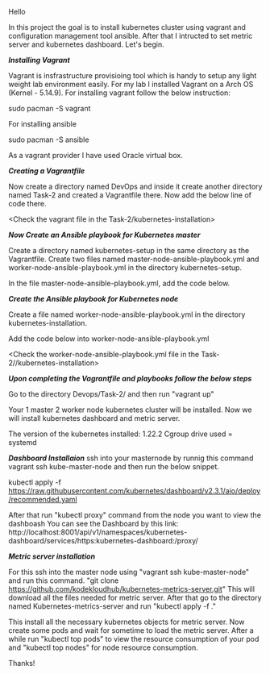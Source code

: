 Hello

In this project the goal is to install kubernetes cluster using vagrant and configuration management tool ansible. After that I intructed to set metric server and kubernetes dashboard. Let's begin.


***Installing Vagrant***

Vagrant is insfrastructure provisioing tool which is handy to setup any light weight lab environment easily. For my lab I installed Vagrant on a Arch OS (Kernel - 5.14.9). For installing vagrant follow the below instruction:

sudo pacman -S vagrant

For installing ansible

sudo pacman -S ansible

As a vagrant provider I have used Oracle virtual box. 

 
***Creating a Vagrantfile***

Now create a directory named DevOps and inside it create another directory named Task-2 and created a Vagrantfile there. Now add the below line of code there. 

<Check the vagrant file in the Task-2/kubernetes-installation>

***Now Create an Ansible playbook for Kubernetes master***

Create a directory named kubernetes-setup in the same directory as the Vagrantfile. Create two files named master-node-ansible-playbook.yml and worker-node-ansible-playbook.yml in the directory kubernetes-setup.

In the file master-node-ansible-playbook.yml, add the code below.

<Check the master-node-ansible-playbook.yml file in the folder>


***Create the Ansible playbook for Kubernetes node***

Create a file named worker-node-ansible-playbook.yml in the directory kubernetes-installation.

Add the code below into worker-node-ansible-playbook.yml

<Check the worker-node-ansible-playbook.yml file in the Task-2//kubernetes-installation>



***Upon completing the Vagrantfile and playbooks follow the below steps***

Go to the directory Devops/Task-2/ and then run "vagrant up"

Your 1 master 2 worker node kubernetes cluster will be installed. Now we will install kubernetes dashboard and metric server. 


The version of the kubernetes installed: 1.22.2
Cgroup drive used = systemd

***Dashboard Installaion***
ssh into your masternode by runnig this command vagrant ssh kube-master-node and then run the below snippet.

kubectl apply -f https://raw.githubusercontent.com/kubernetes/dashboard/v2.3.1/aio/deploy/recommended.yaml

After that run "kubectl proxy" command from the node you want to view the dashboash
You can see the Dashboard by this link: 
http://localhost:8001/api/v1/namespaces/kubernetes-dashboard/services/https:kubernetes-dashboard:/proxy/



***Metric server installation***

For this ssh into the master node using "vagrant ssh kube-master-node" and run this command. "git clone https://github.com/kodekloudhub/kubernetes-metrics-server.git"
This will download all the files needed for metric server. 
After that go to the directory named Kubernetes-metrics-server and run "kubectl apply -f ."

This install all the necessary kubernetes objects for metric server. Now create some pods and wait for sometime to load the metric server. 
After a while run "kubectl top pods" to view the resource consumption of your pod and "kubectl top nodes" for node resource consumption. 


Thanks!
